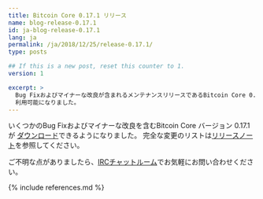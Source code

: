 ```yaml
---
title: Bitcoin Core 0.17.1 リリース
name: blog-release-0.17.1
id: ja-blog-release-0.17.1
lang: ja
permalink: /ja/2018/12/25/release-0.17.1/
type: posts

## If this is a new post, reset this counter to 1.
version: 1

excerpt: >
  Bug Fixおよびマイナーな改良が含まれるメンテナンスリリースであるBitcoin Core 0.17.1が
  利用可能になりました。
---
```

いくつかのBug Fixおよびマイナーな改良を含むBitcoin Core バージョン 0.17.1が
[ダウンロード][ダウンロードページ]できるようになりました。
完全な変更のリストは[リリースノート][]を参照してください。

ご不明な点がありましたら、[IRCチャットルーム][irc]でお気軽にお問い合わせください。

[リリースノート]: /ja/releases/0.17.1/
[IRC]: https://en.bitcoin.it/wiki/IRC_channels
[ダウンロードページ]: /ja/download

{% include references.md %}
